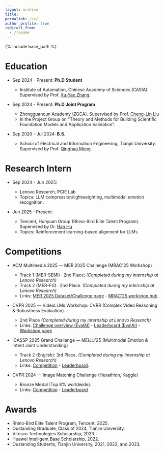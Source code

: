 ```yaml
---
layout: archive
title: 
permalink: /cv/
author_profile: true
redirect_from:
  - /resume
---
```


{% include base_path %}



Education
======
* Sep 2024 - Present: **Ph.D Student**
  * Institute of Automation, Chinese Academy of Sciences (CASIA). Supervised by Prof. [Xu-Yao Zhang](https://people.ucas.edu.cn/~xuyaozhang).
* Sep 2024 - Present: **Ph.D Joint Program**
  * Zhongguancun Academy (ZGCA). Supervised by Prof. [Cheng-Lin Liu](https://people.ucas.ac.cn/~liuchenglin)
  * In the Project Group on "Theory and Methods for Building Scientific Foundation Models and Application Validation".

* Sep 2020 - Jul 2024: **B.S.**
  * School of Electrical and Information Engineering, Tianjin University. Supervised by Prof. [Qinghao Meng](https://seea.tju.edu.cn/info/1013/1569.htm).

Research Intern
======
* Sep 2024 - Jun 2025: 
  * Lenovo Research, PCIE Lab
  * Topics: LLM compression/lightweighting, multimodal emotion recognition.

* Jun 2025 - Present: 
  * Tencent, Hunyuan Group (Rhino-Bird Elite Talent Program). Supervised by Dr. [Han Hu](https://scholar.google.com/citations?hl=zh-CN&user=Jkss014AAAAJ&view_op=list_works&authuser=1&sortby=pubdate)
  * Topics: Reinforcement learning–based alignment for LLMs


Competitions
======

* ACM Multimedia 2025 — MER 2025 Challenge (MRAC'25 Workshop) 
  * Track 1 (MER-SEMI) · 2nd Place; *(Completed during my internship at Lenovo Research)*
  * Track 2 (MER-FG) · 2nd Place. *(Completed during my internship at Lenovo Research)*
  * Links: [MER 2025 Dataset/Challenge page](https://huggingface.co/datasets/MERChallenge/MER2025) - [MRAC’25 workshop hub](https://react-ws.github.io/2025_mrac/).

* CVPR 2025 — VideoLLMs Workshop: CVRR (Complex Video Reasoning & Robustness Evaluation) 
  * 2nd Place *(Completed during my internship at Lenovo Research)*
  * Links: [Challenge overview (EvalAI)](https://eval.ai/web/challenges/challenge-page/2480/overview) - [Leaderboard (EvalAI)](https://eval.ai/web/challenges/challenge-page/2480/leaderboard) - [Workshop page](https://www.crcv.ucf.edu/cvpr2025-vidllms-workshop/)

* ICASSP 2025 Grand Challenge — MEIJU’25 (Multimodal Emotion & Intent Joint Understanding)
  * Track 2 (English): 3rd Place. *(Completed during my internship at Lenovo Research)*
  * Links: [Competition](https://ai-s2-lab.github.io/MEIJU2025-website/) - [Leaderboard](https://codalab.lisn.upsaclay.fr/competitions/20424).

* CVPR 2024 — Image Matching Challenge (Hexathlon, Kaggle)
  * Bronze Medal (Top 8% worldwide).
  * Links: [Competition](https://www.kaggle.com/competitions/image-matching-challenge-2024) - [Leaderboard](https://www.kaggle.com/c/image-matching-challenge-2024/leaderboard)



Awards
======
* Rhino-Bird Elite Talent Program, Tencent, 2025.
* Oustanding Graduate, Class of 2024, Tianjin University.
* Vitesco Technologies Scholarship, 2023.
* Huawei Intelligent Base Scholarship, 2022.
* Oustanding Students, Tianjin University, 2021, 2022, and 2023.


  
